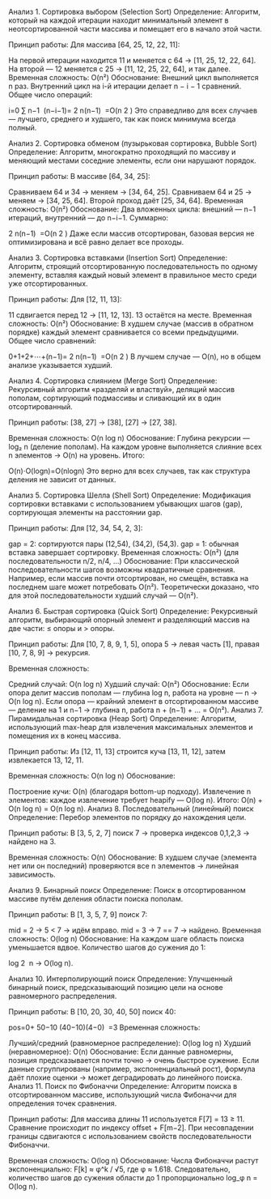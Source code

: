 Анализ 1. Сортировка выбором (Selection Sort)
Определение:
Алгоритм, который на каждой итерации находит минимальный элемент в неотсортированной части массива и помещает его в начало этой части.

Принцип работы:
Для массива [64, 25, 12, 22, 11]:

На первой итерации находится 11 и меняется с 64 → [11, 25, 12, 22, 64].
На второй — 12 меняется с 25 → [11, 12, 25, 22, 64], и так далее.
Временная сложность: O(n²)
Обоснование:
Внешний цикл выполняется n раз. Внутренний цикл на i-й итерации делает n − i − 1 сравнений. Общее число операций:

i=0
∑
n−1
​
 (n−i−1)= 
2
n(n−1)
​
 =O(n 
2
 )
Это справедливо для всех случаев — лучшего, среднего и худшего, так как поиск минимума всегда полный.

Анализ 2. Сортировка обменом (пузырьковая сортировка, Bubble Sort)
Определение:
Алгоритм, многократно проходящий по массиву и меняющий местами соседние элементы, если они нарушают порядок.

Принцип работы:
В массиве [64, 34, 25]:

Сравниваем 64 и 34 → меняем → [34, 64, 25].
Сравниваем 64 и 25 → меняем → [34, 25, 64].
Второй проход даёт [25, 34, 64].
Временная сложность: O(n²)
Обоснование:
Два вложенных цикла: внешний — n−1 итераций, внутренний — до n−i−1. Суммарно:

2
n(n−1)
​
 =O(n 
2
 )
Даже если массив отсортирован, базовая версия не оптимизирована и всё равно делает все проходы.

Анализ 3. Сортировка вставками (Insertion Sort)
Определение:
Алгоритм, строящий отсортированную последовательность по одному элементу, вставляя каждый новый элемент в правильное место среди уже отсортированных.

Принцип работы:
Для [12, 11, 13]:

11 сдвигается перед 12 → [11, 12, 13].
13 остаётся на месте.
Временная сложность: O(n²)
Обоснование:
В худшем случае (массив в обратном порядке) каждый элемент сравнивается со всеми предыдущими. Общее число сравнений:

0+1+2+⋯+(n−1)= 
2
n(n−1)
​
 =O(n 
2
 )
В лучшем случае — O(n), но в общем анализе указывается худший.

Анализ 4. Сортировка слиянием (Merge Sort)
Определение:
Рекурсивный алгоритм «разделяй и властвуй», делящий массив пополам, сортирующий подмассивы и сливающий их в один отсортированный.

Принцип работы:
[38, 27] → [38], [27] → [27, 38].

Временная сложность: O(n log n)
Обоснование:
Глубина рекурсии — log₂ n (деление пополам). На каждом уровне выполняется слияние всех n элементов → O(n) на уровень. Итого:

O(n)⋅O(logn)=O(nlogn)
Это верно для всех случаев, так как структура деления не зависит от данных.

Анализ 5. Сортировка Шелла (Shell Sort)
Определение:
Модификация сортировки вставками с использованием убывающих шагов (gap), сортирующая элементы на расстоянии gap.

Принцип работы:
Для [12, 34, 54, 2, 3]:

gap = 2: сортируются пары (12,54), (34,2), (54,3).
gap = 1: обычная вставка завершает сортировку.
Временная сложность: O(n²) (для последовательности n/2, n/4, …)
Обоснование:
При классической последовательности шагов возможны квадратичные сравнения. Например, если массив почти отсортирован, но смещён, вставка на последнем шаге может потребовать O(n²). Теоретически доказано, что для этой последовательности худший случай — O(n²).

Анализ 6. Быстрая сортировка (Quick Sort)
Определение:
Рекурсивный алгоритм, выбирающий опорный элемент и разделяющий массив на две части: ≤ опоры и > опоры.

Принцип работы:
Для [10, 7, 8, 9, 1, 5], опора 5 → левая часть [1], правая [10, 7, 8, 9] → рекурсия.

Временная сложность:

Средний случай: O(n log n)
Худший случай: O(n²)
Обоснование:
Если опора делит массив пополам — глубина log n, работа на уровне — n → O(n log n).
Если опора — крайний элемент в отсортированном массиве — деление на 1 и n−1 → глубина n, работа n + (n−1) + … = O(n²).
Анализ 7. Пирамидальная сортировка (Heap Sort)
Определение:
Алгоритм, использующий max-heap для извлечения максимальных элементов и помещения их в конец массива.

Принцип работы:
Из [12, 11, 13] строится куча [13, 11, 12], затем извлекается 13, 12, 11.

Временная сложность: O(n log n)
Обоснование:

Построение кучи: O(n) (благодаря bottom-up подходу).
Извлечение n элементов: каждое извлечение требует heapify — O(log n).
Итого: O(n) + O(n log n) = O(n log n).
Анализ 8. Последовательный (линейный) поиск
Определение:
Перебор элементов по порядку до нахождения цели.

Принцип работы:
В [3, 5, 2, 7] поиск 7 → проверка индексов 0,1,2,3 → найдено на 3.

Временная сложность: O(n)
Обоснование:
В худшем случае (элемента нет или он последний) проверяются все n элементов → линейная зависимость.

Анализ 9. Бинарный поиск
Определение:
Поиск в отсортированном массиве путём деления области поиска пополам.

Принцип работы:
В [1, 3, 5, 7, 9] поиск 7:

mid = 2 → 5 < 7 → идём вправо.
mid = 3 → 7 == 7 → найдено.
Временная сложность: O(log n)
Обоснование:
На каждом шаге область поиска уменьшается вдвое. Количество шагов до сужения до 1:

log 
2
​
 n
→ O(log n).

Анализ 10. Интерполирующий поиск
Определение:
Улучшенный бинарный поиск, предсказывающий позицию цели на основе равномерного распределения.

Принцип работы:
В [10, 20, 30, 40, 50] поиск 40:

pos=0+ 
50−10
(40−10)(4−0)
​
 =3
Временная сложность:

Лучший/средний (равномерное распределение): O(log log n)
Худший (неравномерное): O(n)
Обоснование:
Если данные равномерны, позиция предсказывается почти точно → очень быстрое сужение.
Если данные сгруппированы (например, экспоненциальный рост), формула даёт плохие оценки → может деградировать до линейного поиска.
Анализ 11. Поиск по Фибоначчи
Определение:
Алгоритм поиска в отсортированном массиве, использующий числа Фибоначчи для определения точек сравнения.

Принцип работы:
Для массива длины 11 используется F[7] = 13 ≥ 11. Сравнение происходит по индексу offset + F[m−2]. При несовпадении границы сдвигаются с использованием свойств последовательности Фибоначчи.

Временная сложность: O(log n)
Обоснование:
Числа Фибоначчи растут экспоненциально: F[k] ≈ φ^k / √5, где φ ≈ 1.618.
Следовательно, количество шагов до сужения области до 1 пропорционально log_φ n = O(log n).
